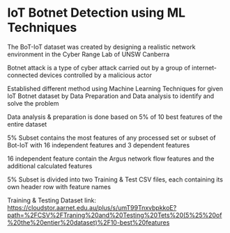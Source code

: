 # IoT Botnet Detection using ML Techniques
 
The BoT-IoT dataset was created by designing a realistic network environment in the Cyber Range Lab of UNSW Canberra

Botnet attack is a type of cyber attack carried out by a group of internet-connected devices controlled by a malicious actor

Established different method using Machine Learning Techniques for given IoT Botnet dataset by Data Preparation and Data analysis to identify and solve the problem

Data analysis & preparation is done based on 5% of 10 best features of the entire dataset

5% Subset contains the most features of any processed set or subset of Bot-IoT with 16 independent features and 3 dependent features

16 independent feature contain the Argus network flow features and the additional calculated features

5% Subset is divided into two Training & Test CSV files, each containing its own header row with feature names

Training & Testing Dataset link:
https://cloudstor.aarnet.edu.au/plus/s/umT99TnxvbpkkoE?path=%2FCSV%2FTraning%20and%20Testing%20Tets%20(5%25%20of%20the%20entier%20dataset)%2F10-best%20features
